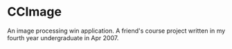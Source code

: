 CCImage
=======

An image processing win application. A friend's course project written in my fourth year undergraduate in Apr 2007.
